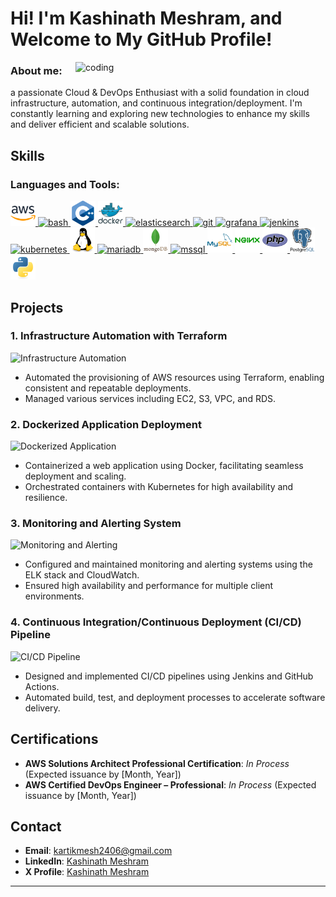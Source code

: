 # Hi! I'm **Kashinath Meshram**, and Welcome to My GitHub Profile!

<img align="right" alt="coding" width="400" src="https://miro.medium.com/v2/resize:fit:720/format:webp/1*9m-WDdL_ji01bGbjEnutEw.gif"></img>

<h3 align="left">About me:</h3>
 a passionate Cloud & DevOps Enthusiast with a solid foundation in cloud infrastructure, automation, and continuous integration/deployment. I'm constantly learning and exploring new technologies to enhance my skills and deliver efficient and scalable solutions.

## Skills
<h3 align="left">Languages and Tools:</h3>
<p align="left"> <a href="https://aws.amazon.com" target="_blank" rel="noreferrer"> <img src="https://raw.githubusercontent.com/devicons/devicon/master/icons/amazonwebservices/amazonwebservices-original-wordmark.svg" alt="aws" width="40" height="40"/> </a> <a href="https://www.gnu.org/software/bash/" target="_blank" rel="noreferrer"> <img src="https://www.vectorlogo.zone/logos/gnu_bash/gnu_bash-icon.svg" alt="bash" width="40" height="40"/> </a> <a href="https://www.w3schools.com/cpp/" target="_blank" rel="noreferrer"> <img src="https://raw.githubusercontent.com/devicons/devicon/master/icons/cplusplus/cplusplus-original.svg" alt="cplusplus" width="40" height="40"/> </a> <a href="https://www.docker.com/" target="_blank" rel="noreferrer"> <img src="https://raw.githubusercontent.com/devicons/devicon/master/icons/docker/docker-original-wordmark.svg" alt="docker" width="40" height="40"/> </a> <a href="https://www.elastic.co" target="_blank" rel="noreferrer"> <img src="https://www.vectorlogo.zone/logos/elastic/elastic-icon.svg" alt="elasticsearch" width="40" height="40"/> </a> <a href="https://git-scm.com/" target="_blank" rel="noreferrer"> <img src="https://www.vectorlogo.zone/logos/git-scm/git-scm-icon.svg" alt="git" width="40" height="40"/> </a> <a href="https://grafana.com" target="_blank" rel="noreferrer"> <img src="https://www.vectorlogo.zone/logos/grafana/grafana-icon.svg" alt="grafana" width="40" height="40"/> </a> <a href="https://www.jenkins.io" target="_blank" rel="noreferrer"> <img src="https://www.vectorlogo.zone/logos/jenkins/jenkins-icon.svg" alt="jenkins" width="40" height="40"/> </a> <a href="https://kubernetes.io" target="_blank" rel="noreferrer"> <img src="https://www.vectorlogo.zone/logos/kubernetes/kubernetes-icon.svg" alt="kubernetes" width="40" height="40"/> </a> <a href="https://www.linux.org/" target="_blank" rel="noreferrer"> <img src="https://raw.githubusercontent.com/devicons/devicon/master/icons/linux/linux-original.svg" alt="linux" width="40" height="40"/> </a> <a href="https://mariadb.org/" target="_blank" rel="noreferrer"> <img src="https://www.vectorlogo.zone/logos/mariadb/mariadb-icon.svg" alt="mariadb" width="40" height="40"/> </a> <a href="https://www.mongodb.com/" target="_blank" rel="noreferrer"> <img src="https://raw.githubusercontent.com/devicons/devicon/master/icons/mongodb/mongodb-original-wordmark.svg" alt="mongodb" width="40" height="40"/> </a> <a href="https://www.microsoft.com/en-us/sql-server" target="_blank" rel="noreferrer"> <img src="https://www.svgrepo.com/show/303229/microsoft-sql-server-logo.svg" alt="mssql" width="40" height="40"/> </a> <a href="https://www.mysql.com/" target="_blank" rel="noreferrer"> <img src="https://raw.githubusercontent.com/devicons/devicon/master/icons/mysql/mysql-original-wordmark.svg" alt="mysql" width="40" height="40"/> </a> <a href="https://www.nginx.com" target="_blank" rel="noreferrer"> <img src="https://raw.githubusercontent.com/devicons/devicon/master/icons/nginx/nginx-original.svg" alt="nginx" width="40" height="40"/> </a> <a href="https://www.php.net" target="_blank" rel="noreferrer"> <img src="https://raw.githubusercontent.com/devicons/devicon/master/icons/php/php-original.svg" alt="php" width="40" height="40"/> </a> <a href="https://www.postgresql.org" target="_blank" rel="noreferrer"> <img src="https://raw.githubusercontent.com/devicons/devicon/master/icons/postgresql/postgresql-original-wordmark.svg" alt="postgresql" width="40" height="40"/> </a> <a href="https://www.python.org" target="_blank" rel="noreferrer"> <img src="https://raw.githubusercontent.com/devicons/devicon/master/icons/python/python-original.svg" alt="python" width="40" height="40"/> </a> </p>

## Projects
### 1. Infrastructure Automation with Terraform
![Infrastructure Automation]((https://lnkd.in/d_2XCVQQ))
- Automated the provisioning of AWS resources using Terraform, enabling consistent and repeatable deployments.
- Managed various services including EC2, S3, VPC, and RDS.

### 2. Dockerized Application Deployment
![Dockerized Application](https://www.example.com/path-to-docker-image.jpg)
- Containerized a web application using Docker, facilitating seamless deployment and scaling.
- Orchestrated containers with Kubernetes for high availability and resilience.

### 3. Monitoring and Alerting System
![Monitoring and Alerting](https://www.example.com/path-to-monitoring-image.jpg)
- Configured and maintained monitoring and alerting systems using the ELK stack and CloudWatch.
- Ensured high availability and performance for multiple client environments.

### 4. Continuous Integration/Continuous Deployment (CI/CD) Pipeline
![CI/CD Pipeline](https://www.example.com/path-to-cicd-image.jpg)
- Designed and implemented CI/CD pipelines using Jenkins and GitHub Actions.
- Automated build, test, and deployment processes to accelerate software delivery.

## Certifications
- **AWS Solutions Architect Professional Certification**: *In Process* (Expected issuance by [Month, Year])
- **AWS Certified DevOps Engineer – Professional**: *In Process* (Expected issuance by [Month, Year])

## Contact
- **Email**: [kartikmesh2406@gmail.com](mailto:kartikmesh2406@gmail.com)
- **LinkedIn**: [Kashinath Meshram](https://www.linkedin.com/in/kashinath-meshram-837893180/)
- **X Profile**: [Kashinath Meshram](https://x.com/KashinathMeshr2)

---

